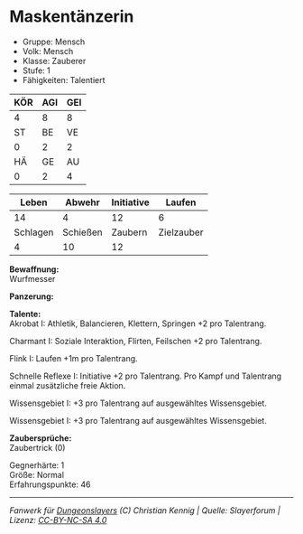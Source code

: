 # Maskentänzerin  
- Gruppe: Mensch  
- Volk: Mensch  
- Klasse: Zauberer  
- Stufe: 1  
- Fähigkeiten: Talentiert  


| KÖR | AGI | GEI |  
| --- | --- | --- |  
| 4   | 8   | 8   |
| ST  | BE  | VE  |  
| 0   | 2   | 2   |
| HÄ  | GE  | AU  |  
| 0   | 2   | 4   |


| Leben    | Abwehr   | Initiative | Laufen     |
| -------- | -------- | ---------- | ---------- |
| 14       | 4        | 12         | 6          |
| Schlagen | Schießen | Zaubern    | Zielzauber |
| 4        | 10       | 12         |            |

**Bewaffnung:**  
Wurfmesser

**Panzerung:**  


**Talente:**  
Akrobat I: Athletik, Balancieren, Klettern, Springen +2 pro Talentrang. 

Charmant I: Soziale Interaktion, Flirten, Feilschen +2 pro Talentrang. 

Flink I: Laufen +1m pro Talentrang. 

Schnelle Reflexe I: Initiative +2 pro Talentrang. Pro Kampf und Talentrang einmal zusätzliche freie Aktion. 

Wissensgebiet I: +3 pro Talentrang auf ausgewähltes Wissensgebiet. 

Wissensgebiet I: +3 pro Talentrang auf ausgewähltes Wissensgebiet. 


**Zaubersprüche:**  
Zaubertrick (0)

Gegnerhärte: 1  
Größe: Normal  
Erfahrungspunkte: 46  



___
*Fanwerk für [Dungeonslayers](https://www.dungeonslayers.net/) (C) Christian Kennig | Quelle: Slayerforum | Lizenz: [CC-BY-NC-SA 4.0](https://creativecommons.org/licenses/by-nc-sa/4.0/deed.de)*